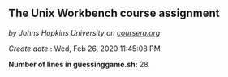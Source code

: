 ## The Unix Workbench course assignment

*by Johns Hopkins University on [coursera.org](https://www.coursera.org/)* 


*Create date* : Wed, Feb 26, 2020 11:45:08 PM

**Number of lines in guessinggame.sh:** 28
